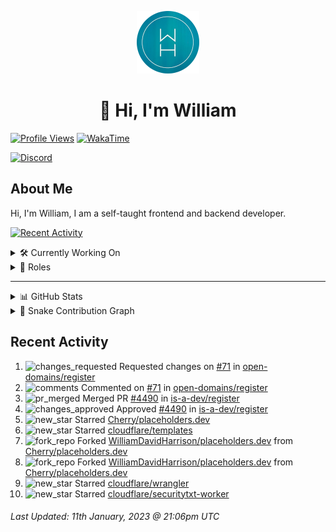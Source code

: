 <p align="center">
  <a href="https://wdh.gg">
    <img src="https://raw.githubusercontent.com/WilliamDavidHarrison/WilliamDavidHarrison/main/assets/logo.png" height="100" width="100">
  </a>
</p>

<h1 align="center">👋 Hi, I'm William</h1>

[![Profile Views](https://komarev.com/ghpvc/?username=williamdavidharrison&color=blue&style=for-the-badge)](https://wdh.gg/github)
[![WakaTime](https://wakatime.com/badge/user/817e29c1-e1ac-4adc-936b-37bfa447c165.svg?style=for-the-badge)](https://wdh.gg/wakatime)

[![Discord](https://lanyard.cnrad.dev/api/853158265466257448)](https://wdh.gg/discord/account)

## About Me
Hi, I'm William, I am a self-taught frontend and backend developer.

[![Recent Activity](https://img.shields.io/badge/-Recent%20Activity-333333?style=for-the-badge&logo=github)](https://wdh.gg/activity)

<details>
  <summary>🛠️ Currently Working On</summary>
  <br>

  [![Easy Script](https://img.shields.io/badge/-Easy%20Script-333333?style=for-the-badge)](https://wdh.gg/easyscript)

</details>

<details>
  <summary>💼 Roles</summary>
  <br>

  [![Future Focus Accounting](https://img.shields.io/badge/Future%20Focus%20Accounting-Developer-222222?style=for-the-badge)](https://wdh.gg/ffa/github)

  [![Open Domains](https://img.shields.io/badge/Open%20Domains-Maintainer-222222?style=for-the-badge)](https://wdh.gg/od)

  [![is-a.dev](https://img.shields.io/badge/is--a.dev-Maintainer-222222?style=for-the-badge)](https://wdh.gg/is-a-dev)

  [![is-a-good.dev](https://img.shields.io/badge/is--a--good.dev-Helper-222222?style=for-the-badge)](https://wdh.gg/is-a-good-dev)

</details>

---

<details>
  <summary>📊 GitHub Stats</summary>
  <br>

  ![GitHub Stats](https://github-readme-stats.vercel.app/api?username=williamdavidharrison&theme=algolia&show_icons=true&border_radius=8&count_private=true&include_all_commits=true)

  ![Top Languages](https://github-readme-stats.vercel.app/api/top-langs/?username=williamdavidharrison&theme=algolia&layout=compact&border_radius=8)

  ![GitHub Streak](https://streak-stats.demolab.com/?user=WilliamDavidHarrison&theme=dark)

</details>

<details>
  <summary>🐍 Snake Contribution Graph</summary>
  <br>

  ![Snake](https://github.com/WilliamDavidHarrison/WilliamDavidHarrison/blob/output/github-contribution-grid-snake.svg)

</details>

## Recent Activity

<!--RECENT_ACTIVITY:start-->
1. ![changes_requested](https://cdn.jsdelivr.net/gh/Readme-Workflows/Readme-Icons@main/icons/octicons/RequestedChanges.svg) Requested changes on [#71](https://github.com/open-domains/register/pull/71#pullrequestreview-1243732354) in [open-domains/register](https://github.com/open-domains/register)<br>
2. ![comments](https://cdn.jsdelivr.net/gh/Readme-Workflows/Readme-Icons@main/icons/octicons/Comment.svg) Commented on [#71](https://github.com/open-domains/register/pull/71#issuecomment-1378601493) in [open-domains/register](https://github.com/open-domains/register)<br>
3. ![pr_merged](https://cdn.jsdelivr.net/gh/Readme-Workflows/Readme-Icons@main/icons/octicons/PullRequestMerged.svg) Merged PR [#4490](https://github.com/is-a-dev/register/pull/4490) in [is-a-dev/register](https://github.com/is-a-dev/register)<br>
4. ![changes_approved](https://cdn.jsdelivr.net/gh/Readme-Workflows/Readme-Icons@main/icons/octicons/ApprovedChanges.svg) Approved [#4490](https://github.com/is-a-dev/register/pull/4490#pullrequestreview-1243370931) in [is-a-dev/register](https://github.com/is-a-dev/register)<br>
5. ![new_star](https://cdn.jsdelivr.net/gh/Readme-Workflows/Readme-Icons@main/icons/octicons/StarredRepositoryYellow.svg) Starred [Cherry/placeholders.dev](https://github.com/Cherry/placeholders.dev)<br>
6. ![new_star](https://cdn.jsdelivr.net/gh/Readme-Workflows/Readme-Icons@main/icons/octicons/StarredRepositoryYellow.svg) Starred [cloudflare/templates](https://github.com/cloudflare/templates)<br>
7. ![fork_repo](https://cdn.jsdelivr.net/gh/Readme-Workflows/Readme-Icons@main/icons/octicons/ForkedRepository.svg) Forked [WilliamDavidHarrison/placeholders.dev](https://github.com/WilliamDavidHarrison/placeholders.dev) from [Cherry/placeholders.dev](https://github.com/Cherry/placeholders.dev)<br>
8. ![fork_repo](https://cdn.jsdelivr.net/gh/Readme-Workflows/Readme-Icons@main/icons/octicons/ForkedRepository.svg) Forked [WilliamDavidHarrison/placeholders.dev](https://github.com/WilliamDavidHarrison/placeholders.dev) from [Cherry/placeholders.dev](https://github.com/Cherry/placeholders.dev)<br>
9. ![new_star](https://cdn.jsdelivr.net/gh/Readme-Workflows/Readme-Icons@main/icons/octicons/StarredRepositoryYellow.svg) Starred [cloudflare/wrangler](https://github.com/cloudflare/wrangler)<br>
10. ![new_star](https://cdn.jsdelivr.net/gh/Readme-Workflows/Readme-Icons@main/icons/octicons/StarredRepositoryYellow.svg) Starred [cloudflare/securitytxt-worker](https://github.com/cloudflare/securitytxt-worker)<br>
<!--RECENT_ACTIVITY:end-->

<!--RECENT_ACTIVITY:last_update-->
###### Last Updated: 11th January, 2023 @ 21:06pm UTC
<!--RECENT_ACTIVITY:last_update_end-->
